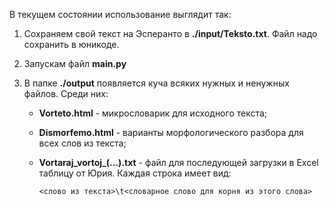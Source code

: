 В текущем состоянии использование выглядит так:

1. Сохраняем свой текст на Эсперанто в **./input/Teksto.txt**. Файл надо сохранить в юникоде.

2. Запускам файл **main.py**

3. В папке **./output** появляется куча всяких нужных и ненужных файлов. Среди них:

   - **Vorteto.html** - микрословарик для исходного текста;
   - **Dismorfemo.html** - варианты морфологического разбора для всех слов из текста;
   - **Vortaraj_vortoj_(...).txt** - файл для последующей загрузки в Excel таблицу от Юрия. Каждая строка имеет вид:

         <слово из текста>\t<словарное слово для корня из этого слова>